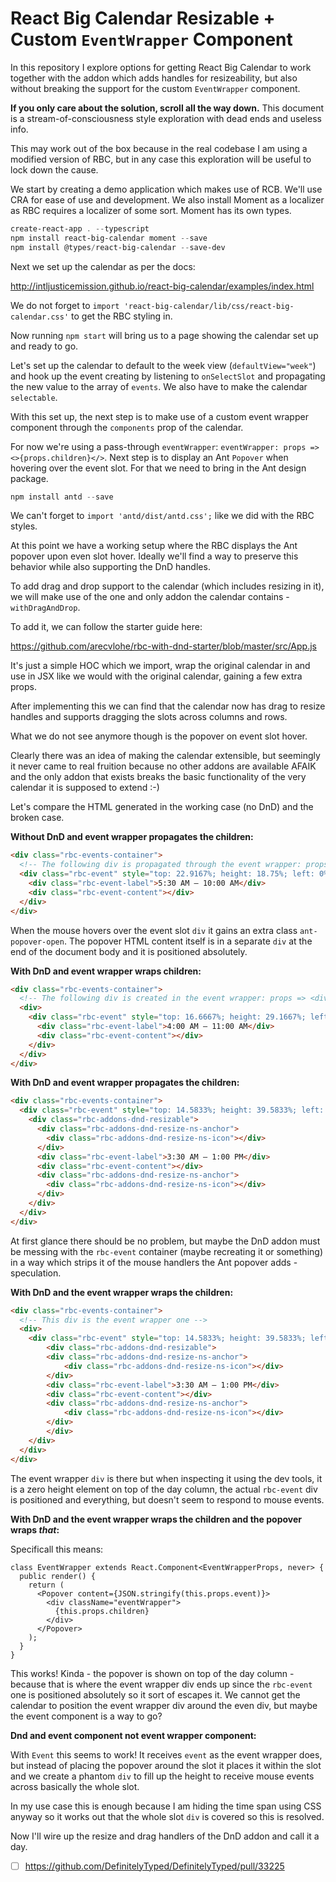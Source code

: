 # React Big Calendar Resizable + Custom `EventWrapper` Component

In this repository I explore options for getting React Big Calendar to work
together with the addon which adds handles for resizeability, but also without
breaking the support for the custom `EventWrapper` component.

**If you only care about the solution, scroll all the way down.** This document
is a stream-of-consciousness style exploration with dead ends and useless info.

This may work out of the box because in the real codebase I am using a modified
version of RBC, but in any case this exploration will be useful to lock down
the cause.

We start by creating a demo application which makes use of RCB. We'll use CRA
for ease of use and development. We also install Moment as a localizer as RBC
requires a localizer of some sort. Moment has its own types.

```powershell
create-react-app . --typescript
npm install react-big-calendar moment --save
npm install @types/react-big-calendar --save-dev
```

Next we set up the calendar as per the docs:

http://intljusticemission.github.io/react-big-calendar/examples/index.html

We do not forget to `import 'react-big-calendar/lib/css/react-big-calendar.css'`
to get the RBC styling in.

Now running `npm start` will bring us to a page showing the calendar set up
and ready to go.

Let's set up the calendar to default to the week view (`defaultView="week"`)
and hook up the event creating by listening to `onSelectSlot` and propagating
the new value to the array of `events`. We also have to make the calendar
`selectable`.

With this set up, the next step is to make use of a custom event wrapper
component through the `components` prop of the calendar.

For now we're using a pass-through `eventWrapper`:
`eventWrapper: props => <>{props.children}</>`. Next step is to display an
Ant `Popover` when hovering over the event slot. For that we need to bring
in the Ant design package.

```powershell
npm install antd --save
```

We can't forget to `import 'antd/dist/antd.css';` like we did with the RBC
styles.

At this point we have a working setup where the RBC displays the Ant popover
upon even slot hover. Ideally we'll find a way to preserve this behavior while
also supporting the DnD handles.

To add drag and drop support to the calendar (which includes resizing in it), we
will make use of the one and only addon the calendar contains -
`withDragAndDrop`.

To add it, we can follow the starter guide here:

https://github.com/arecvlohe/rbc-with-dnd-starter/blob/master/src/App.js

It's just a simple HOC which we import, wrap the original calendar in and use in
JSX like we would with the original calendar, gaining a few extra props.

After implementing this we can find that the calendar now has drag to resize
handles and supports dragging the slots across columns and rows.

What we do not see anymore though is the popover on event slot hover.

Clearly there was an idea of making the calendar extensible,
but seemingly it never came to real fruition because no other addons are
available AFAIK and the only addon that exists breaks the basic functionality of
the very calendar it is supposed to extend :-)

Let's compare the HTML generated in the working case (no DnD) and the broken
case.

**Without DnD and event wrapper propagates the children:**

```html
<div class="rbc-events-container">
  <!-- The following div is propagated through the event wrapper: props => <>{props.children}</> -->
  <div class="rbc-event" style="top: 22.9167%; height: 18.75%; left: 0%; width: 100%;">
    <div class="rbc-event-label">5:30 AM — 10:00 AM</div>
    <div class="rbc-event-content"></div>
  </div>
</div>
```

When the mouse hovers over the event slot `div` it gains an extra class
`ant-popover-open`. The popover HTML content itself is in a separate `div` at
the end of the document body and it is positioned absolutely.

**With DnD and event wrapper wraps children:**

```html
<div class="rbc-events-container">
  <!-- The following div is created in the event wrapper: props => <div>{props.children}</div> -->
  <div>
    <div class="rbc-event" style="top: 16.6667%; height: 29.1667%; left: 0%; width: 100%;">
      <div class="rbc-event-label">4:00 AM — 11:00 AM</div>
      <div class="rbc-event-content"></div>
    </div>
  </div>
</div>
```

**With DnD and event wrapper propagates the children:**

```html
<div class="rbc-events-container">
  <div class="rbc-event" style="top: 14.5833%; height: 39.5833%; left: 0%; width: 100%;">
    <div class="rbc-addons-dnd-resizable">
      <div class="rbc-addons-dnd-resize-ns-anchor">
        <div class="rbc-addons-dnd-resize-ns-icon"></div>
      </div>
      <div class="rbc-event-label">3:30 AM — 1:00 PM</div>
      <div class="rbc-event-content"></div>
      <div class="rbc-addons-dnd-resize-ns-anchor">
        <div class="rbc-addons-dnd-resize-ns-icon"></div>
      </div>
    </div>
  </div>
</div>
```

At first glance there should be no problem, but maybe the DnD addon must be
messing with the `rbc-event` container (maybe recreating it or something) in a
way which strips it of the mouse handlers the Ant popover adds - speculation.

**With DnD and the event wrapper wraps the children:**

```html
<div class="rbc-events-container">
  <!-- This div is the event wrapper one -->
  <div>
    <div class="rbc-event" style="top: 14.5833%; height: 39.5833%; left: 0%; width: 100%;">
        <div class="rbc-addons-dnd-resizable">
        <div class="rbc-addons-dnd-resize-ns-anchor">
            <div class="rbc-addons-dnd-resize-ns-icon"></div>
        </div>
        <div class="rbc-event-label">3:30 AM — 1:00 PM</div>
        <div class="rbc-event-content"></div>
        <div class="rbc-addons-dnd-resize-ns-anchor">
            <div class="rbc-addons-dnd-resize-ns-icon"></div>
        </div>
        </div>
    </div>
  </div>
</div>
```

The event wrapper `div` is there but when inspecting it using the dev tools, it
is a zero height element on top of the day column, the actual `rbc-event` div
is positioned and everything, but doesn't seem to respond to mouse events.

**With DnD and the event wrapper wraps the children and the popover wraps _that_:**

Specificall this means:

```tsx
class EventWrapper extends React.Component<EventWrapperProps, never> {
  public render() {
    return (
      <Popover content={JSON.stringify(this.props.event)}>
        <div className="eventWrapper">
          {this.props.children}
        </div>
      </Popover>
    );
  }
}
```

This works! Kinda - the popover is shown on top of the day column - because that
is where the event wrapper div ends up since the `rbc-event` one is positioned
absolutely so it sort of escapes it. We cannot get the calendar to position the
event wrapper div around the even div, but maybe the event component is a way to
go?

**Dnd and event component not event wrapper component:**

With `Event` this seems to work! It receives `event` as the event wrapper does,
but instead of placing the popover around the slot it places it within the slot
and we create a phantom `div` to fill up the height to receive mouse events
across basically the whole slot.

In my use case this is enough because I am hiding the time span using CSS
anyway so it works out that the whole slot `div` is covered so this is resolved.

Now I'll wire up the resize and drag handlers of the DnD addon and call it a
day.

- [ ] https://github.com/DefinitelyTyped/DefinitelyTyped/pull/33225
